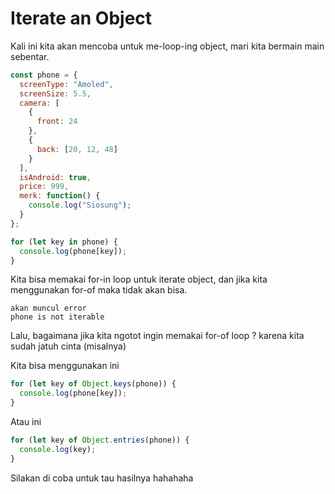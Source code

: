 # Iterate an Object

Kali ini kita akan mencoba untuk me-loop-ing object, mari kita bermain main sebentar.

```javascript
const phone = {
  screenType: "Amoled",
  screenSize: 5.5,
  camera: [
    {
      front: 24
    },
    {
      back: [20, 12, 48]
    }
  ],
  isAndroid: true,
  price: 999,
  merk: function() {
    console.log("Siosung");
  }
};

for (let key in phone) {
  console.log(phone[key]);
}
```

Kita bisa memakai for-in loop untuk iterate object, dan jika kita menggunakan for-of maka tidak akan bisa.

```
akan muncul error
phone is not iterable
```

Lalu, bagaimana jika kita ngotot ingin memakai for-of loop ? karena kita sudah jatuh cinta (misalnya)

Kita bisa menggunakan ini

```javascript
for (let key of Object.keys(phone)) {
  console.log(phone[key]);
}
```

Atau ini

```javascript
for (let key of Object.entries(phone)) {
  console.log(key);
}
```

Silakan di coba untuk tau hasilnya hahahaha
